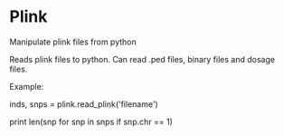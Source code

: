 # Plink
Manipulate plink files from python

Reads plink files to python. Can read .ped files, binary files and dosage files.

Example:

inds, snps = plink.read_plink('filename')

print len(snp for snp in snps if snp.chr == 1)